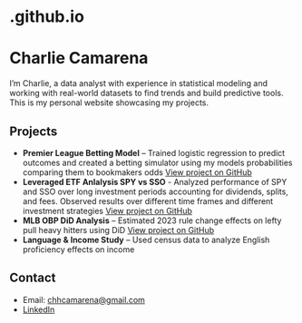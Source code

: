 # .github.io

# Charlie Camarena

I’m Charlie, a data analyst with experience in statistical modeling and working with real-world datasets to find trends and build predictive tools.
This is my personal website showcasing my projects.

## Projects

- **Premier League Betting Model** – Trained logistic regression to predict outcomes and created a betting simulator using my models probabilities comparing them to bookmakers odds
  [View project on GitHub](https://github.com/cuadrado11/PL-Predictor)
- **Leveraged ETF Anlalysis SPY vs SSO** - Analyzed performance of SPY and SSO over long investment periods accounting for dividends, splits, and fees. Observed results over different time frames and different investment strategies
[View project on GitHub](https://github.com/cuadrado11/Leveraged_ETF)
- **MLB OBP DiD Analysis** – Estimated 2023 rule change effects on lefty pull heavy hitters using DiD
  [View project on GitHub](https://github.com/cuadrado11/mlb-obp-did)
- **Language & Income Study** – Used census data to analyze English proficiency effects on income

## Contact

- Email: chhcamarena@gmail.com
- [LinkedIn](https://www.linkedin.com/in/charlie-camarena-045800188/)
